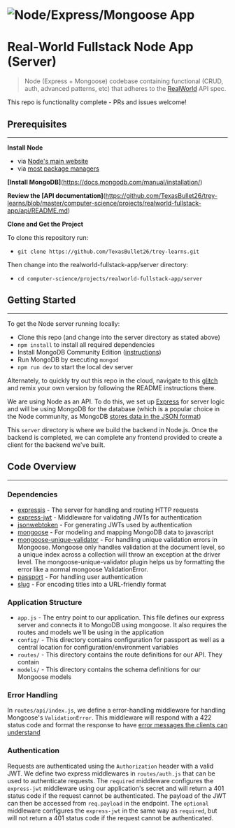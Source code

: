 # ![Node/Express/Mongoose App](/project-logo.png)

# Real-World Fullstack Node App (Server)

> Node (Express + Mongoose) codebase containing functional (CRUD, auth, advanced patterns, etc) that adheres to the [RealWorld](https://github.com/TexasBullet26/realworld) API spec.

This repo is functionality complete - PRs and issues welcome!

## Prerequisites

---

**Install Node**

- via [Node's main website](https://nodejs.org/en/download/)
- via [most package managers](https://nodejs.org/en/download/package-manager/)

**[Install MongoDB]**(https://docs.mongodb.com/manual/installation/)

**Review the [API documentation]**(https://github.com/TexasBullet26/trey-learns/blob/master/computer-science/projects/realworld-fullstack-app/api/README.md)

**Clone and Get the Project**

To clone this repository run:

- `git clone https://github.com/TexasBullet26/trey-learns.git`

Then change into the realworld-fullstack-app/server directory:

- `cd computer-science/projects/realworld-fullstack-app/server`

## Getting Started

---

To get the Node server running locally:

- Clone this repo (and change into the server directory as stated above)
- `npm install` to install all required dependencies
- Install MongoDB Community Edition ([instructions](https://docs.mongodb.com/manual/installation/#tutorials))
- Run MongoDB by executing `mongod`
- `npm run dev` to start the local dev server

Alternately, to quickly try out this repo in the cloud, navigate to this [glitch](http://glitch.com/edit/#!/realworld) and remix your own version by following the README instructions there.

We are using Node as an API. To do this, we set up [Express](https://expressjs.com/) for server logic and will be using MongoDB for the database (which is a popular choice in the Node community, as MongoDB [stores data in the JSON format](https://www.mongodb.com/json-and-bson))

This `server` directory is where we build the backend in Node.js. Once the backend is completed, we can complete any frontend provided to create a client for the backend we've built.

## Code Overview

---

### Dependencies

- [expressjs](https://github.com/expressjs/express) - The server for handling and routing HTTP requests
- [express-jwt](https://github.com/auth0/express-jwt) - Middleware for validating JWTs for authentication
- [jsonwebtoken](https://github.com/auth0/node-jsonwebtoken) - For generating JWTs used by authentication
- [mongoose](https://github.com/Automattic/mongoose) - For modeling and mapping MongoDB data to javascript
- [mongoose-unique-validator](https://github.com/blakehaswell/mongoose-unique-validator) - For handling unique validation errors in Mongoose. Mongoose only handles validation at the document level, so a unique index across a collection will throw an exception at the driver level. The mongoose-unique-validator plugin helps us by formatting the error like a normal mongoose ValidationError.
- [passport](https://github.com/jaredhanson/passport) - For handling user authentication
- [slug](https://github.com/dodo/node-slug) - For encoding titles into a URL-friendly format

### Application Structure

- `app.js` - The entry point to our application. This file defines our express server and connects it to MongoDB using mongoose. It also requires the routes and models we'll be using in the application
- `config/` - This directory contains configuration for passport as well as a central location for configuration/environment variables
- `routes/` - This directory contains the route definitions for our API. They contain
- `models/` - This directory contains the schema definitions for our Mongoose models

### Error Handling

In `routes/api/index.js`, we define a error-handling middleware for handling Mongoose's `ValidationError`. This middleware will respond with a 422 status code and format the response to have [error messages the clients can understand](https://github.com/TexasBullet26/realworld/blob/master/API.md#errors-and-status-codes)

### Authentication

Requests are authenticated using the `Authorization` header with a valid JWT. We define two express middlewares in `routes/auth.js` that can be used to authenticate requests. The `required` middleware configures the `express-jwt` middleware using our application's secret and will return a 401 status code if the request cannot be authenticated. The payload of the JWT can then be accessed from `req.payload` in the endpoint. The `optional` middleware configures the `express-jwt` in the same way as `required`, but will not return a 401 status code if the request cannot be authenticated.

